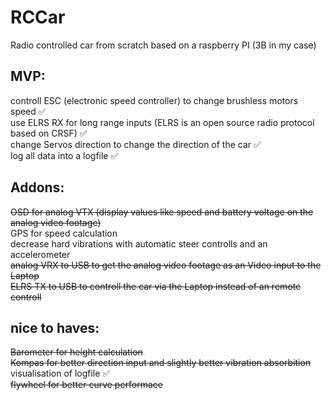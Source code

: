# RCCar  
Radio controlled car from scratch based on a raspberry PI (3B in my case)  

## MVP:  
controll ESC (electronic speed controller) to change brushless motors speed ✅  
use ELRS RX for long range inputs (ELRS is an open source radio protocol based on CRSF) ✅  
change Servos direction to change the direction of the car ✅  
log all data into a logfile ✅  

## Addons:  
~~OSD for analog VTX (display values like speed and battery voltage on the analog video footage)~~  
GPS for speed calculation  
decrease hard vibrations with automatic steer controlls and an accelerometer  
~~analog VRX to USB to get the analog video footage as an Video input to the Laptop~~  
~~ELRS TX to USB to controll the car via the Laptop instead of an remote controll~~  

## nice to haves:  
~~Barometer for height calculation~~  
~~Kompas for better direction input and slightly better vibration absorbition~~  
visualisation of logfile ✅  
~~flywheel for better curve performace~~
